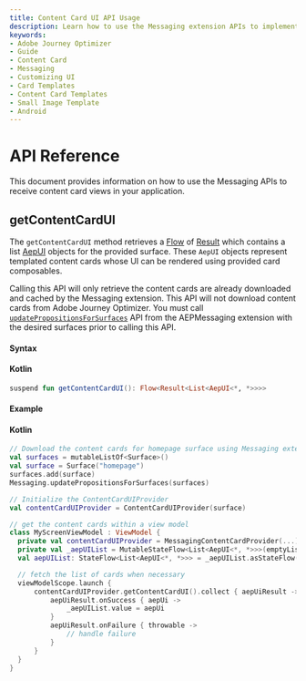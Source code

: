 ```yaml
---
title: Content Card UI API Usage
description: Learn how to use the Messaging extension APIs to implement content card with UI.
keywords:
- Adobe Journey Optimizer
- Guide
- Content Card
- Messaging
- Customizing UI
- Card Templates
- Content Card Templates
- Small Image Template
- Android
---
```


# API Reference

This document provides information on how to use the Messaging APIs to receive content card views in your application.

## getContentCardUI

The `getContentCardUI` method retrieves a [Flow](https://developer.android.com/kotlin/flow) of [Result](https://kotlinlang.org/api/latest/jvm/stdlib/kotlin/-result/) which contains a list [AepUI](./public-classes/aepui.md) objects for the provided surface. These `AepUI` objects represent templated content cards whose UI can be rendered using provided card composables.

<InlineAlert variant="info" slots="text"/>

Calling this API will only retrieve the content cards are already downloaded and cached by the Messaging extension. This API will not download content cards from Adobe Journey Optimizer. You must call [`updatePropositionsForSurfaces`](../../code-based/api-reference.md#updatePropositionsForSurfaces) API from the AEPMessaging extension with the desired surfaces prior to calling this API.

#### Syntax

<CodeBlock slots="heading, code" repeat="1" languages="Kotlin" />

#### Kotlin

```kotlin
suspend fun getContentCardUI(): Flow<Result<List<AepUI<*, *>>>>
```

#### Example

<CodeBlock slots="heading, code" repeat="1" languages="Kotlin" />

#### Kotlin

```kotlin
// Download the content cards for homepage surface using Messaging extension
val surfaces = mutableListOf<Surface>()
val surface = Surface("homepage")
surfaces.add(surface)
Messaging.updatePropositionsForSurfaces(surfaces)

// Initialize the ContentCardUIProvider
val contentCardUIProvider = ContentCardUIProvider(surface)

// get the content cards within a view model
class MyScreenViewModel : ViewModel {
  private val contentCardUIProvider = MessagingContentCardProvider(...)
  private val _aepUIList = MutableStateFlow<List<AepUI<*, *>>>(emptyList())
  val aepUIList: StateFlow<List<AepUI<*, *>>> = _aepUIList.asStateFlow()

  // fetch the list of cards when necessary 
  viewModelScope.launch {
      contentCardUIProvider.getContentCardUI().collect { aepUiResult ->
          aepUiResult.onSuccess { aepUi ->
              _aepUIList.value = aepUi
          }
          aepUiResult.onFailure { throwable ->
              // handle failure
          }
      }
  }
}
```
